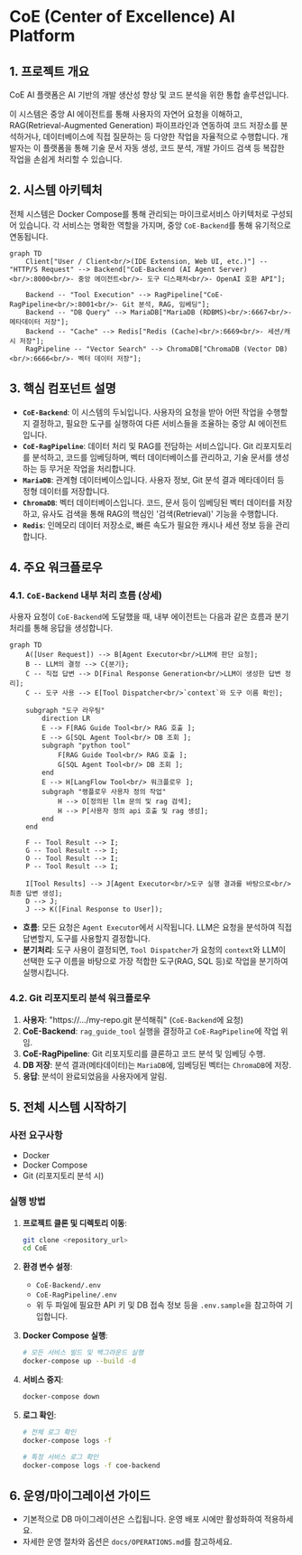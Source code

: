 # CoE (Center of Excellence) AI Platform

## 1. 프로젝트 개요

CoE AI 플랫폼은 AI 기반의 개발 생산성 향상 및 코드 분석을 위한 통합 솔루션입니다.

이 시스템은 중앙 AI 에이전트를 통해 사용자의 자연어 요청을 이해하고, RAG(Retrieval-Augmented Generation) 파이프라인과 연동하여 코드 저장소를 분석하거나, 데이터베이스에 직접 질문하는 등 다양한 작업을 자율적으로 수행합니다. 개발자는 이 플랫폼을 통해 기술 문서 자동 생성, 코드 분석, 개발 가이드 검색 등 복잡한 작업을 손쉽게 처리할 수 있습니다.

## 2. 시스템 아키텍처

전체 시스템은 Docker Compose를 통해 관리되는 마이크로서비스 아키텍처로 구성되어 있습니다. 각 서비스는 명확한 역할을 가지며, 중앙 `CoE-Backend`를 통해 유기적으로 연동됩니다.

```mermaid
graph TD
    Client["User / Client<br/>(IDE Extension, Web UI, etc.)"] -- "HTTP/S Request" --> Backend["CoE-Backend (AI Agent Server)<br/>:8000<br/>- 중앙 에이전트<br/>- 도구 디스패처<br/>- OpenAI 호환 API"];
    
    Backend -- "Tool Execution" --> RagPipeline["CoE-RagPipeline<br/>:8001<br/>- Git 분석, RAG, 임베딩"];
    Backend -- "DB Query" --> MariaDB["MariaDB (RDBMS)<br/>:6667<br/>- 메타데이터 저장"];
    Backend -- "Cache" --> Redis["Redis (Cache)<br/>:6669<br/>- 세션/캐시 저장"];
    RagPipeline -- "Vector Search" --> ChromaDB["ChromaDB (Vector DB)<br/>:6666<br/>- 벡터 데이터 저장"];
```

## 3. 핵심 컴포넌트 설명

-   **`CoE-Backend`**: 이 시스템의 두뇌입니다. 사용자의 요청을 받아 어떤 작업을 수행할지 결정하고, 필요한 도구를 실행하여 다른 서비스들을 조율하는 중앙 AI 에이전트입니다.
-   **`CoE-RagPipeline`**: 데이터 처리 및 RAG를 전담하는 서비스입니다. Git 리포지토리를 분석하고, 코드를 임베딩하며, 벡터 데이터베이스를 관리하고, 기술 문서를 생성하는 등 무거운 작업을 처리합니다.
-   **`MariaDB`**: 관계형 데이터베이스입니다. 사용자 정보, Git 분석 결과 메타데이터 등 정형 데이터를 저장합니다.
-   **`ChromaDB`**: 벡터 데이터베이스입니다. 코드, 문서 등이 임베딩된 벡터 데이터를 저장하고, 유사도 검색을 통해 RAG의 핵심인 '검색(Retrieval)' 기능을 수행합니다.
-   **`Redis`**: 인메모리 데이터 저장소로, 빠른 속도가 필요한 캐시나 세션 정보 등을 관리합니다.

## 4. 주요 워크플로우

### 4.1. `CoE-Backend` 내부 처리 흐름 (상세)

사용자 요청이 `CoE-Backend`에 도달했을 때, 내부 에이전트는 다음과 같은 흐름과 분기 처리를 통해 응답을 생성합니다.

```mermaid
graph TD
    A([User Request]) --> B[Agent Executor<br/>LLM에 판단 요청];
    B -- LLM의 결정 --> C{분기};
    C -- 직접 답변 --> D[Final Response Generation<br/>LLM이 생성한 답변 정리];
    C -- 도구 사용 --> E[Tool Dispatcher<br/>`context`와 도구 이름 확인];
    
    subgraph "도구 라우팅"
        direction LR
        E --> F[RAG Guide Tool<br/> RAG 호출 ];
        E --> G[SQL Agent Tool<br/> DB 조회 ];
        subgraph "python tool"
            F[RAG Guide Tool<br/> RAG 호출 ];
            G[SQL Agent Tool<br/> DB 조회 ];
        end
        E --> H[LangFlow Tool<br/> 워크플로우 ];
        subgraph "랭플로우 사용자 정의 작업"
            H --> O[정의된 llm 문의 및 rag 검색];
            H --> P[사용자 정의 api 호출 및 rag 생성];
        end
    end

    F -- Tool Result --> I;
    G -- Tool Result --> I;
    O -- Tool Result --> I;
    P -- Tool Result --> I;

    I[Tool Results] --> J[Agent Executor<br/>도구 실행 결과를 바탕으로<br/>최종 답변 생성];
    D --> J;
    J --> K([Final Response to User]);
```

-   **흐름**: 모든 요청은 `Agent Executor`에서 시작됩니다. LLM은 요청을 분석하여 직접 답변할지, 도구를 사용할지 결정합니다.
-   **분기처리**: 도구 사용이 결정되면, `Tool Dispatcher`가 요청의 `context`와 LLM이 선택한 도구 이름을 바탕으로 가장 적합한 도구(RAG, SQL 등)로 작업을 분기하여 실행시킵니다.

### 4.2. Git 리포지토리 분석 워크플로우

1.  **사용자**: "https://.../my-repo.git 분석해줘" (`CoE-Backend`에 요청)
2.  **CoE-Backend**: `rag_guide_tool` 실행을 결정하고 `CoE-RagPipeline`에 작업 위임.
3.  **CoE-RagPipeline**: Git 리포지토리를 클론하고 코드 분석 및 임베딩 수행.
4.  **DB 저장**: 분석 결과(메타데이터)는 `MariaDB`에, 임베딩된 벡터는 `ChromaDB`에 저장.
5.  **응답**: 분석이 완료되었음을 사용자에게 알림.

## 5. 전체 시스템 시작하기

### 사전 요구사항

-   Docker
-   Docker Compose
-   Git (리포지토리 분석 시)

### 실행 방법

1.  **프로젝트 클론 및 디렉토리 이동**:
    ```bash
    git clone <repository_url>
    cd CoE
    ```

2.  **환경 변수 설정**:
    -   `CoE-Backend/.env`
    -   `CoE-RagPipeline/.env`
    -   위 두 파일에 필요한 API 키 및 DB 접속 정보 등을 `.env.sample`을 참고하여 기입합니다.

3.  **Docker Compose 실행**:
    ```bash
    # 모든 서비스 빌드 및 백그라운드 실행
    docker-compose up --build -d
    ```

4.  **서비스 중지**:
    ```bash
    docker-compose down
    ```

5.  **로그 확인**:
    ```bash
    # 전체 로그 확인
    docker-compose logs -f

    # 특정 서비스 로그 확인
    docker-compose logs -f coe-backend
    ```

## 6. 운영/마이그레이션 가이드

- 기본적으로 DB 마이그레이션은 스킵됩니다. 운영 배포 시에만 활성화하여 적용하세요.
- 자세한 운영 절차와 옵션은 `docs/OPERATIONS.md`를 참고하세요.
